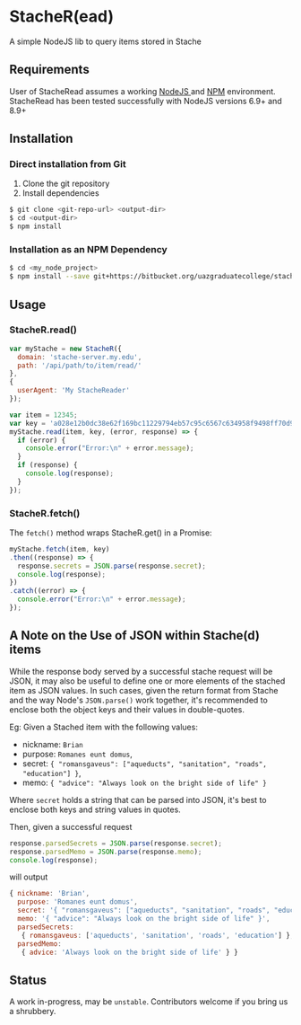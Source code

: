 # StacheR(ead)

A simple NodeJS lib to query items stored in Stache

## Requirements

User of StacheRead assumes a working [NodeJS ](https://nodejs.org/) and [NPM](https://www.npmjs.com/) environment.
StacheRead has been tested successfully with NodeJS versions 6.9+ and 8.9+

## Installation

### Direct installation from Git
1. Clone the git repository
2. Install dependencies

```sh
$ git clone <git-repo-url> <output-dir>
$ cd <output-dir>
$ npm install
```

### Installation as an NPM Dependency
```sh
$ cd <my_node_project>
$ npm install --save git+https://bitbucket.org/uazgraduatecollege/stacheread-js.git
```

## Usage

### StacheR.read()

```javascript
var myStache = new StacheR({
  domain: 'stache-server.my.edu',
  path: '/api/path/to/item/read/'
},
{
  userAgent: 'My StacheReader'
});

var item = 12345;
var key = 'a028e12b0dc38e62f169bc11229794eb57c95c6567c634958f9498ff70d97d70';
myStache.read(item, key, (error, response) => {
  if (error) {
    console.error("Error:\n" + error.message);
  }
  if (response) {
    console.log(response);
  }
});
```

### StacheR.fetch()

The `fetch()` method wraps StacheR.get() in a Promise:

```javascript
myStache.fetch(item, key)
.then((response) => {
  response.secrets = JSON.parse(response.secret);
  console.log(response);
})
.catch((error) => {
  console.error("Error:\n" + error.message);
});
```

## A Note on the Use of JSON within Stache(d) items

While the response body served by a successful stache request will be JSON, it may also be useful to define one or more elements of the stached item as JSON values. In such cases, given the return format from Stache and the way Node's `JSON.parse()` work together, it's recommended to enclose both the object keys and their values in double-quotes.

Eg: Given a Stached item with the following values:

- nickname: `Brian`
- purpose: `Romanes eunt domus`,
- secret: `{ "romansgaveus": ["aqueducts", "sanitation", "roads", "education"] }`,
- memo: `{ "advice": "Always look on the bright side of life" }`

Where `secret` holds a string that can be parsed into JSON, it's best to enclose both keys and string values in quotes.

Then, given a successful request

```javascript
response.parsedSecrets = JSON.parse(response.secret);
response.parsedMemo = JSON.parse(response.memo);
console.log(response);
```

will output

```javascript
{ nickname: 'Brian',
  purpose: 'Romanes eunt domus',
  secret: '{ "romansgaveus": ["aqueducts", "sanitation", "roads", "education"] }',
  memo: '{ "advice": "Always look on the bright side of life" }',
  parsedSecrets:
   { romansgaveus: ['aqueducts', 'sanitation', 'roads', 'education'] },
  parsedMemo:
   { advice: 'Always look on the bright side of life' } }
```

## Status

A work in-progress, may be `unstable`. Contributors welcome if you bring us a shrubbery.
